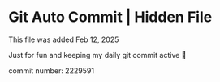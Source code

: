 # Git Auto Commit | Hidden File

This file was added Feb 12, 2025

Just for fun and keeping my daily git commit active 🤪

commit number: 2229591
